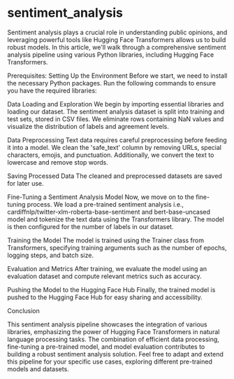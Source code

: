 # sentiment_analysis
Sentiment analysis plays a crucial role in understanding public opinions, and leveraging powerful tools like Hugging Face Transformers allows us to build robust models. In this article, we'll walk through a comprehensive sentiment analysis pipeline using various Python libraries, including Hugging Face Transformers.

Prerequisites: Setting Up the Environment
Before we start, we need to install the necessary Python packages. Run the following commands to ensure you have the required libraries:

Data Loading and Exploration
We begin by importing essential libraries and loading our dataset. The sentiment analysis dataset is split into training and test sets, stored in CSV files. We eliminate rows containing NaN values and visualize the distribution of labels and agreement levels.

Data Preprocessing
Text data requires careful preprocessing before feeding it into a model. We clean the 'safe_text' column by removing URLs, special characters, emojis, and punctuation. Additionally, we convert the text to lowercase and remove stop words.

Saving Processed Data
The cleaned and preprocessed datasets are saved for later use.

Fine-Tuning a Sentiment Analysis Model
Now, we move on to the fine-tuning process. We load a pre-trained sentiment analysis i.e., cardiffnlp/twitter-xlm-roberta-base-sentiment and bert-base-uncased model and tokenize the text data using the Transformers library. The model is then configured for the number of labels in our dataset.

Training the Model
The model is trained using the Trainer class from Transformers, specifying training arguments such as the number of epochs, logging steps, and batch size.

Evaluation and Metrics
After training, we evaluate the model using an evaluation dataset and compute relevant metrics such as accuracy.

Pushing the Model to the Hugging Face Hub
Finally, the trained model is pushed to the Hugging Face Hub for easy sharing and accessibility.

Conclusion

This sentiment analysis pipeline showcases the integration of various libraries, emphasizing the power of Hugging Face Transformers in natural language processing tasks. The combination of efficient data processing, fine-tuning a pre-trained model, and model evaluation contributes to building a robust sentiment analysis solution. Feel free to adapt and extend this pipeline for your specific use cases, exploring different pre-trained models and datasets.

